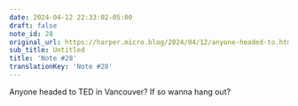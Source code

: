 ```yaml
---
date: 2024-04-12 22:33:02-05:00
draft: false
note_id: 28
original_url: https://harper.micro.blog/2024/04/12/anyone-headed-to.html
sub_title: Untitled
title: 'Note #28'
translationKey: 'Note #28'
---
```


Anyone headed to TED in Vancouver? If so wanna hang out?